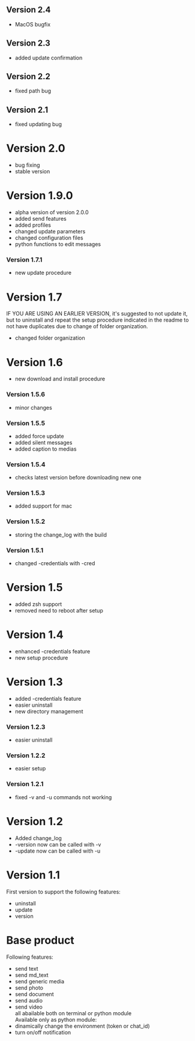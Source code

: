 ## Version 2.4
- MacOS bugfix

## Version 2.3
- added update confirmation

## Version 2.2
- fixed path bug

## Version 2.1
- fixed updating bug

# Version 2.0
- bug fixing
- stable version

# Version 1.9.0
- alpha version of version 2.0.0
- added send features
- added profiles
- changed update parameters
- changed configuration files
- python functions to edit messages

### Version 1.7.1
- new update procedure

# Version 1.7
IF YOU ARE USING AN EARLIER VERSION, it's suggested to not update it, but to uninstall and repeat the setup procedure indicated in the readme to not have duplicates due to change of folder organization.  
- changed folder organization

# Version 1.6
- new download and install procedure

### Version 1.5.6
- minor changes

### Version 1.5.5
- added force update
- added silent messages
- added caption to medias

### Version 1.5.4
- checks latest version before downloading new one

### Version 1.5.3
- added support for mac

### Version 1.5.2
- storing the change_log with the build

### Version 1.5.1
- changed -credentials with -cred

# Version 1.5
- added zsh support
- removed need to reboot after setup

# Version 1.4
- enhanced -credentials feature
- new setup procedure

# Version 1.3
- added -credentials feature
- easier uninstall
- new directory management

### Version 1.2.3
- easier uninstall

### Version 1.2.2
- easier setup

### Version 1.2.1
- fixed -v and -u commands not working

# Version 1.2
- Added change_log  
- -version now can be called with -v  
- -update now can be called with -u  

# Version 1.1
First version to support the following features:  
- uninstall  
- update  
- version  

# Base product
Following features:  
- send text  
- send md_text  
- send generic media  
- send photo  
- send document  
- send audio  
- send video  
all abailable both on terminal or python module  
Available only as python module:
- dinamically change the environment (token or chat_id)
- turn on/off notification